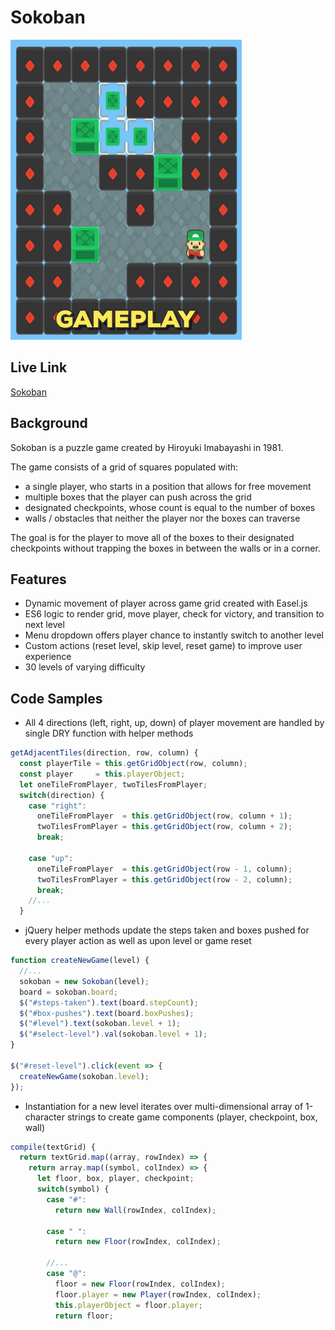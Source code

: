 # Sokoban

![Sokoban Gameplay](./screenshots/gameplay.gif)

## Live Link

[Sokoban](https://paskhaver.github.io/sokoban/)

## Background

Sokoban is a puzzle game created by Hiroyuki Imabayashi
in 1981.

The game consists of a grid of squares populated with:

- a single player, who starts in a position that allows for free movement
- multiple boxes that the player can push across the grid
- designated checkpoints, whose count is equal to the number of boxes
- walls / obstacles that neither the player nor the boxes can traverse

The goal is for the player to move all of the boxes to their
designated checkpoints without trapping the boxes in between
the walls or in a corner.


## Features
- Dynamic movement of player across game grid created with Easel.js
- ES6 logic to render grid, move player, check for victory, and transition to next level
- Menu dropdown offers player chance to instantly switch to another level
- Custom actions (reset level, skip level, reset game) to improve user experience
- 30 levels of varying difficulty

## Code Samples

- All 4 directions (left, right, up, down) of player movement are handled
by single DRY function with helper methods
```javascript
getAdjacentTiles(direction, row, column) {
  const playerTile = this.getGridObject(row, column);
  const player     = this.playerObject;
  let oneTileFromPlayer, twoTilesFromPlayer;
  switch(direction) {
    case "right":
      oneTileFromPlayer  = this.getGridObject(row, column + 1);
      twoTilesFromPlayer = this.getGridObject(row, column + 2);
      break;

    case "up":
      oneTileFromPlayer  = this.getGridObject(row - 1, column);
      twoTilesFromPlayer = this.getGridObject(row - 2, column);
      break;
    //...
  }
```
- jQuery helper methods update the steps taken and boxes pushed for
every player action as well as upon level or game reset

```javascript
function createNewGame(level) {
  //...
  sokoban = new Sokoban(level);
  board = sokoban.board;
  $("#steps-taken").text(board.stepCount);
  $("#box-pushes").text(board.boxPushes);
  $("#level").text(sokoban.level + 1);
  $("#select-level").val(sokoban.level + 1);
}

$("#reset-level").click(event => {
  createNewGame(sokoban.level);
});
```

- Instantiation for a new level iterates over multi-dimensional array of 1-character
strings to create game components (player, checkpoint, box, wall)
```javascript
compile(textGrid) {
  return textGrid.map((array, rowIndex) => {
    return array.map((symbol, colIndex) => {
      let floor, box, player, checkpoint;
      switch(symbol) {
        case "#":
          return new Wall(rowIndex, colIndex);

        case " ":
          return new Floor(rowIndex, colIndex);

        //...
        case "@":
          floor = new Floor(rowIndex, colIndex);
          floor.player = new Player(rowIndex, colIndex);
          this.playerObject = floor.player;
          return floor;
```
